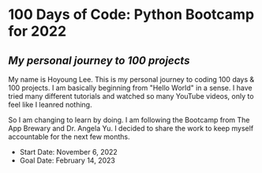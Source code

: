 # 100 Days of Code: Python Bootcamp for 2022
## _My personal journey to 100 projects_


My name is Hoyoung Lee. This is my personal journey to coding 100 days & 100 projects. I am basically beginning from "Hello World" in a sense. I have tried many different tutorials and watched so many YouTube videos, only to feel like I leanred nothing.

So I am changing to learn by doing. I am following the Bootcamp from The App Brewary and Dr. Angela Yu. I decided to share the work to keep myself accountable for the next few months. 

- Start Date: November 6, 2022
- Goal Date: February 14, 2023